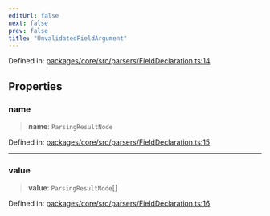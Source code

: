 ```yaml
---
editUrl: false
next: false
prev: false
title: "UnvalidatedFieldArgument"
---
```


Defined in: [packages/core/src/parsers/FieldDeclaration.ts:14](https://github.com/mProjectsCode/obsidian-meta-bind-plugin/blob/43804cae2c305431d6768245a6348f2ee7f14fca/packages/core/src/parsers/FieldDeclaration.ts#L14)

## Properties

### name

> **name**: `ParsingResultNode`

Defined in: [packages/core/src/parsers/FieldDeclaration.ts:15](https://github.com/mProjectsCode/obsidian-meta-bind-plugin/blob/43804cae2c305431d6768245a6348f2ee7f14fca/packages/core/src/parsers/FieldDeclaration.ts#L15)

***

### value

> **value**: `ParsingResultNode`[]

Defined in: [packages/core/src/parsers/FieldDeclaration.ts:16](https://github.com/mProjectsCode/obsidian-meta-bind-plugin/blob/43804cae2c305431d6768245a6348f2ee7f14fca/packages/core/src/parsers/FieldDeclaration.ts#L16)
